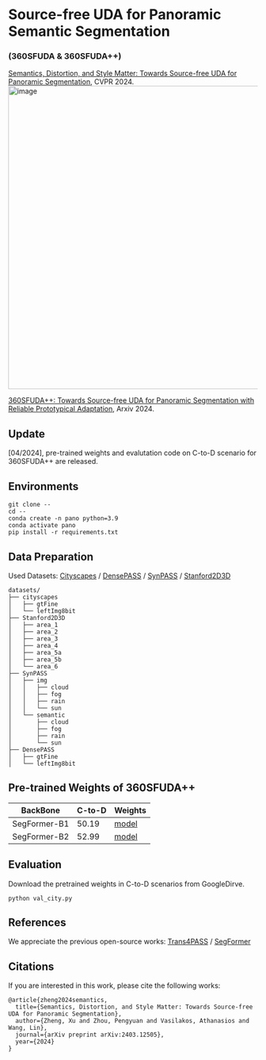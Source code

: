 # Source-free UDA for Panoramic Semantic Segmentation
### (360SFUDA & 360SFUDA++)
[Semantics, Distortion, and Style Matter: Towards Source-free UDA for Panoramic Segmentation](https://arxiv.org/pdf/2403.12505), CVPR 2024.
<img width="612" alt="image" src="https://github.com/zhengxuJosh/360SFUDA/assets/49426295/6962a1a0-7fb8-49ce-a895-2d9bb1b1449b">

[360SFUDA++: Towards Source-free UDA for Panoramic Segmentation with Reliable Prototypical Adaptation](), Arxiv 2024. 

## Update
[04/2024], pre-trained weights and evalutation code on C-to-D scenario for 360SFUDA++ are released.


## Environments
```
git clone --
cd --
conda create -n pano python=3.9
conda activate pano
pip install -r requirements.txt
```

## Data Preparation
Used Datasets: 
[Cityscapes](https://www.cityscapes-dataset.com/) / [DensePASS](https://github.com/chma1024/DensePASS) / [SynPASS](https://drive.google.com/file/d/1u-5J13CD6MXpWB53apB-L6kZ3hK1JR77/view?usp=sharing) / [Stanford2D3D](https://arxiv.org/abs/1702.01105)

```
datasets/
├── cityscapes
│   ├── gtFine
│   └── leftImg8bit
├── Stanford2D3D
│   ├── area_1
│   ├── area_2
│   ├── area_3
│   ├── area_4
│   ├── area_5a
│   ├── area_5b
│   └── area_6
├── SynPASS
│   ├── img
│   │   ├── cloud
│   │   ├── fog
│   │   ├── rain
│   │   └── sun
│   └── semantic
│       ├── cloud
│       ├── fog
│       ├── rain
│       └── sun
├── DensePASS
│   ├── gtFine
│   └── leftImg8bit
```
## Pre-trained Weights of 360SFUDA++
| BackBone  | C-to-D | Weights |
|--------|--------|--------|
| SegFormer-B1 | 50.19 | [model](https://drive.google.com/file/d/1OjIS5txbyy2JJZ8_hVQVS0dosJJ7T75S/view?usp=drive_link) |  
| SegFormer-B2 | 52.99 | [model](https://drive.google.com/file/d/1g0EvvpYDEBWaTKynKbcUK8OPkfqVHFHk/view?usp=drive_link) |

## Evaluation
Download the pretrained weights in C-to-D scenarios from GoogleDirve.

```
python val_city.py
```
## References
We appreciate the previous open-source works: [Trans4PASS](https://github.com/jamycheung/Trans4PASS) / [SegFormer](https://github.com/NVlabs/SegFormer)

## Citations
If you are interested in this work, please cite the following works:
```
@article{zheng2024semantics,
  title={Semantics, Distortion, and Style Matter: Towards Source-free UDA for Panoramic Segmentation},
  author={Zheng, Xu and Zhou, Pengyuan and Vasilakos, Athanasios and Wang, Lin},
  journal={arXiv preprint arXiv:2403.12505},
  year={2024}
}
```
